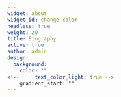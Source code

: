 ```yaml
---
widget: about
widget_id: change color
headless: true
weight: 20
title: Biography
active: true
author: admin
design:
  background:
    color: ""
<!--     text_color_light: true -->
    gradient_start: ""
---
```

